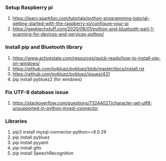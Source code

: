 ### Setup Raspberry pi
1. https://learn.sparkfun.com/tutorials/python-programming-tutorial-getting-started-with-the-raspberry-pi/configure-your-pi
2. https://geektechstuff.com/2020/06/01/python-and-bluetooth-part-1-scanning-for-devices-and-services-python/

### Install pip and Bluetooth library
1. https://www.activestate.com/resources/quick-reads/how-to-install-pip-on-windows/
2. https://github.com/pybluez/pybluez/blob/master/docs/install.rst
3. https://github.com/pybluez/pybluez/issues/431
4. pip install pybluez2 (for windows)

### Fix UTF-8 database issue
1. https://stackoverflow.com/questions/73244027/character-set-utf8-unsupported-in-python-mysql-connector

### Libraries
1. pip3 install mysql-connector-python==8.0.29
2. pip install pybluez
3. pip install pyyaml
4. pip install gtts
5. pip install SpeechRecognition